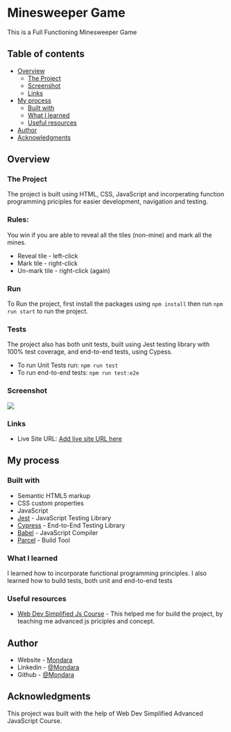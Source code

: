# Minesweeper Game
This is a Full Functioning Minesweeper Game
## Table of contents

- [Overview](#overview)
  - [The Project](#the-challenge)
  - [Screenshot](#screenshot)
  - [Links](#links)
- [My process](#my-process)
  - [Built with](#built-with)
  - [What I learned](#what-i-learned)
  - [Useful resources](#useful-resources)
- [Author](#author)
- [Acknowledgments](#acknowledgments)


## Overview

### The Project
The project is built using HTML, CSS, JavaScript 
and incorperating function programming priciples 
for easier development, navigation and testing.

### Rules:
You win if you are able to reveal all the tiles (non-mine) and mark all the mines.
- Reveal tile - left-click
- Mark tile - right-click
- Un-mark tile - right-click (again)

### Run
To Run the project, first install the packages using `npm install` then run `npm run start` to run the project.

### Tests
The project also has both unit tests, built using Jest testing library with 100% test coverage, and end-to-end tests, using Cypess.
- To run Unit Tests run:
     `npm run test`
- To run end-to-end tests:
     `npm run test:e2e`


### Screenshot

![](./Minesweeper.jpg)

### Links

- Live Site URL: [Add live site URL here](https://your-live-site-url.com)

## My process

### Built with

- Semantic HTML5 markup
- CSS custom properties
- JavaScript
- [Jest](https://jestjs.io/) - JavaScript Testing Library
- [Cypress](https://www.cypress.io/) - End-to-End Testing Library
- [Babel](https://babeljs.io/) - JavaScript Compiler
- [Parcel](https://parceljs.org/) - Build Tool

### What I learned

I learned how to incorporate functional programming principles. 
I also learned how to build tests, both unit and end-to-end tests

### Useful resources

- [Web Dev Simplified Js Course](https://javascriptsimplified.com/) - This helped me for build the project, by teaching me advanced js priciples and concept.


## Author

- Website - [Mondara](https://mondarathotage.com/)
- Linkedin - [@Mondara](https://www.linkedin.com/in/mondara-thotage/)
- Github - [@Mondara](https://github.com/Mondara)


## Acknowledgments

This project was built with the help of Web Dev Simplified Advanced JavaScript Course.

